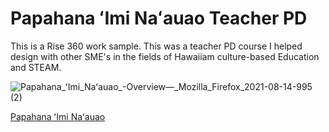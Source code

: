 # Papahana ʻImi Naʻauao Teacher PD

This is a Rise 360 work sample. This was a teacher PD course I helped design with other SME's in the fields of Hawaiiam culture-based Education and STEAM.

![Papahana_ʻImi_Naʻauao_-_Overview_—_Mozilla_Firefox_2021-08-14-995 (2)](https://user-images.githubusercontent.com/7762940/129464914-d68cef99-6a2a-4a21-b419-dc55fb259d80.png)

[Papahana ʻImi Naʻauao](ksdl.ksbe.edu/pin)
